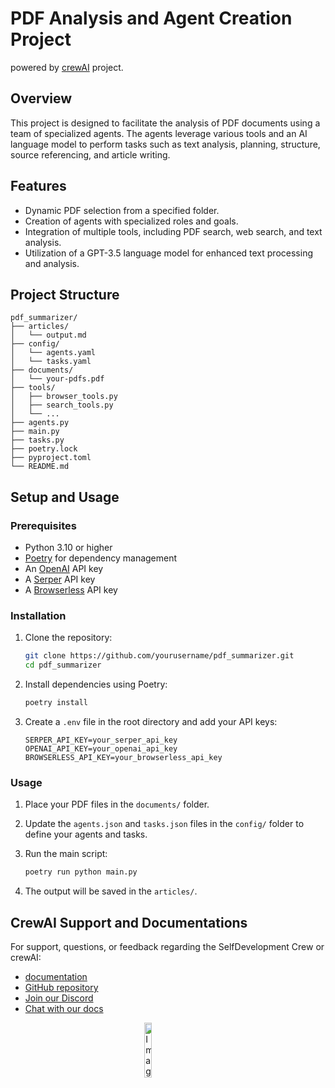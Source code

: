 # PDF Analysis and Agent Creation Project


powered by [crewAI](https://crewai.com) project.

## Overview
This project is designed to facilitate the analysis of PDF documents using a team of specialized agents. The agents leverage various tools and an AI language model to perform tasks such as text analysis, planning, structure, source referencing, and article writing.

## Features
- Dynamic PDF selection from a specified folder.
- Creation of agents with specialized roles and goals.
- Integration of multiple tools, including PDF search, web search, and text analysis.
- Utilization of a GPT-3.5 language model for enhanced text processing and analysis.


## Project Structure
```
pdf_summarizer/
├── articles/
│   └── output.md
├── config/
│   └── agents.yaml
│   └── tasks.yaml 
├── documents/
│   └── your-pdfs.pdf
├── tools/
│   ├── browser_tools.py
│   ├── search_tools.py
│   └── ...
├── agents.py
├── main.py
├── tasks.py
├── poetry.lock
├── pyproject.toml
└── README.md
```

## Setup and Usage

### Prerequisites
- Python 3.10 or higher
- [Poetry](https://python-poetry.org/) for dependency management
- An [OpenAI](https://platform.openai.com) API key
- A [Serper](https://serper.dev/) API key
- A [Browserless](https://www.browserless.io/) API key

### Installation
1. Clone the repository:
    ```sh
    git clone https://github.com/yourusername/pdf_summarizer.git
    cd pdf_summarizer
    ```

2. Install dependencies using Poetry:
    ```sh
    poetry install
    ```

3. Create a `.env` file in the root directory and add your API keys:
    ```env
    SERPER_API_KEY=your_serper_api_key
    OPENAI_API_KEY=your_openai_api_key
    BROWSERLESS_API_KEY=your_browserless_api_key
    ```
    

### Usage
1. Place your PDF files in the `documents/` folder.

2. Update the `agents.json` and `tasks.json` files in the `config/` folder to define your agents and tasks.

3. Run the main script:
    ```sh
    poetry run python main.py
    ```

4. The output will be saved in the `articles/`.

## CrewAI Support and Documentations 
For support, questions, or feedback regarding the SelfDevelopment Crew or crewAI:
- [documentation](https://docs.crewai.com)
- [GitHub repository](https://github.com/joaomdmoura/crewai)
- [Join our Discord](https://discord.com/invite/X4JWnZnxPb)
- [Chat with our docs](https://chatg.pt/DWjSBZn)


<a href="https://www.crewai.com/">
    <img src="https://i.imgur.com/0FllxzQ.png" alt="Image" width="15%" style="display: block; margin: 0 auto;">
</a>

